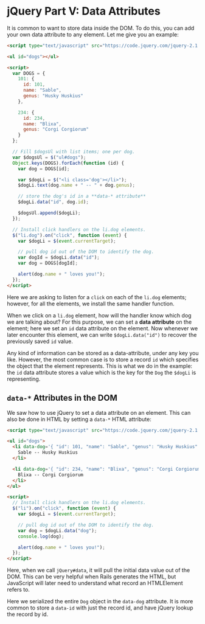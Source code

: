 # jQuery Part V: Data Attributes

It is common to want to store data inside the DOM. To do this, you can
add your own data attribute to any element. Let me give you an
example:

```html
<script type="text/javascript" src="https://code.jquery.com/jquery-2.1.1.js"></script>

<ul id="dogs"></ul>

<script>
  var DOGS = {
    101: {
      id: 101,
      name: "Sable",
      genus: "Husky Huskius"
    },

    234: {
      id: 234,
      name: "Blixa",
      genus: "Corgi Corgiorum"
    }
  };

  // Fill $dogsUl with list items; one per dog.
  var $dogsUl = $("ul#dogs");
  Object.keys(DOGS).forEach(function (id) {
    var dog = DOGS[id];

    var $dogLi = $("<li class='dog'></li>");
    $dogLi.text(dog.name + " -- " + dog.genus);

    // store the dog's id in a **data-* attribute**
    $dogLi.data("id", dog.id);

    $dogsUl.append($dogLi);
  });

  // Install click handlers on the li.dog elements.
  $("li.dog").on("click", function (event) {
    var $dogLi = $(event.currentTarget);

    // pull dog id out of the DOM to identify the dog.
    var dogId = $dogLi.data("id");
    var dog = DOGS[dogId];

    alert(dog.name + " loves you!");
  });
</script>
```

Here we are asking to listen for a `click` on each of the `li.dog`
elements; however, for all the elements, we install the same handler
function.

When we click on a `li.dog` element, how will the handler know which
dog we are talking about? For this purpose, we can set a **data
attribute** on the element; here we set an `id` data attribute on the
element. Now whenever we later encounter this element, we can write
`$dogLi.data("id")` to recover the previously saved `id` value.

Any kind of information can be stored as a data-attribute, under any
key you like. However, the most common case is to store a record `id`
which specifies the object that the element represents. This is what
we do in the example: the `id` data attribute stores a value which is
the key for the `Dog` the `$dogLi` is representing.

## `data-*` Attributes in the DOM

We saw how to use jQuery to set a data attribute on an element. This
can also be done in HTML by setting a `data-*` HTML attribute:

```html
<script type="text/javascript" src="https://code.jquery.com/jquery-2.1.1.js"></script>

<ul id="dogs">
  <li data-dog='{ "id": 101, "name": "Sable", "genus": "Husky Huskius" }'>
    Sable -- Husky Huskius
  </li>

  <li data-dog='{ "id": 234, "name": "Blixa", "genus": "Corgi Corgiorum" }'>
    Blixa -- Corgi Corgiorum
  </li>
</ul>

<script>
  // Install click handlers on the li.dog elements.
  $("li").on("click", function (event) {
    var $dogLi = $(event.currentTarget);

    // pull dog id out of the DOM to identify the dog.
    var dog = $dogLi.data("dog");
    console.log(dog);

    alert(dog.name + " loves you!");
  });
</script>
```

Here, when we call `jQuery#data`, it will pull the initial data value
out of the DOM. This can be very helpful when Rails generates the
HTML, but JavaScript will later need to understand what record an
HTMLElement refers to.

Here we serialized the entire `Dog` object in the `data-dog`
attribute. It is more common to store a `data-id` with just the record
id, and have jQuery lookup the record by id.

